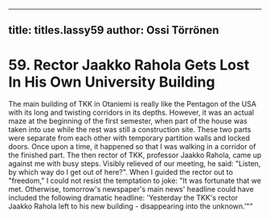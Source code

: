 
---

title: titles.lassy59
author: Ossi Törrönen
---


    
# 59. Rector Jaakko Rahola Gets Lost In His Own University Building

The main building of TKK in Otaniemi is really like the Pentagon of the USA with its long and twisting corridors in its depths. However, it was an actual maze at the beginning of the first semester, when part of the house was taken into use while the rest was still a construction site. These two parts were separate from each other with temporary partition walls and locked doors. Once upon a time, it happened so that I was walking in a corridor of the finished part. The then rector of TKK, professor Jaakko Rahola, came up against me with busy steps. Visibly relieved of our meeting, he said: "Listen, by which way do I get out of here?". When I guided the rector out to "freedom," I could not resist the temptation to joke: "It was fortunate that we met. Otherwise, tomorrow's newspaper's main news' headline could have included the following dramatic headline: 'Yesterday the TKK's rector Jaakko Rahola left to his new building - disappearing into the unknown.'""
